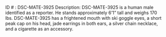 ID # : DSC-MATE-3925
Description: DSC-MATE-3925 is a human male identified as a reporter. He stands approximately 6’1” tall and weighs 170 lbs. DSC-MATE-3925 has a frightened mouth with ski goggle eyes, a short peak cap on his head, jade earrings in both ears, a silver chain necklace, and a cigarette as an accessory.